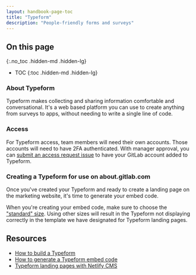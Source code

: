 ```yaml
---
layout: handbook-page-toc
title: "Typeform"
description: "People-friendly forms and surveys"
---
```


## On this page
{:.no_toc .hidden-md .hidden-lg}

- TOC
{:toc .hidden-md .hidden-lg}

### About Typeform

Typeform makes collecting and sharing information comfortable and conversational. It's a web based platform you can use to create anything from surveys to apps, without needing to write a single line of code. 

### Access

For Typeform access, team members will need their own accounts. Those accounts will need to have 2FA authenticated. With manager approval, you can [submit an access request issue](https://gitlab.com/gitlab-com/team-member-epics/access-requests/-/issues/new?issue%5Bassignee_id%5D=&issue%5Bmilestone_id%5D=) to have your GitLab account added to Typeform.

### Creating a Typeform for use on about.gitlab.com

Once you've created your Typeform and ready to create a landing page on the marketing website, it's time to generate your embed code. 

When you're creating your embed code, make sure to choose the ["standard" size](https://help.typeform.com/hc/en-us/articles/360029249212-Embed-your-typeform). Using other sizes will result in the Typeform not displaying correctly in the template we have designated for Typeform landing pages. 


## Resources

- [How to build a Typeform](https://help.typeform.com/hc/en-us/articles/360053660271-My-first-typeform-)
- [How to generate a Typeform embed code](https://help.typeform.com/hc/en-us/articles/360029249212-Embed-your-typeform)
- [Typeform landing pages with Netlify CMS](https://about.gitlab.com/handbook/marketing/netlifycms/#typeform-landing-pages)


